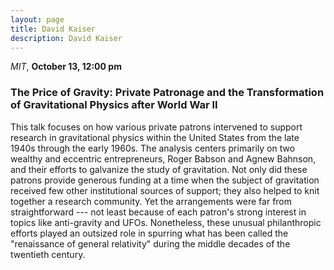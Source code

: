 ```yaml
---
layout: page
title: David Kaiser
description: David Kaiser
---
```


*MIT*, **October 13, 12:00 pm**

### The Price of Gravity: Private Patronage and the Transformation of Gravitational Physics after World War II

This talk focuses on how various private patrons intervened to support research in gravitational physics within the United States from the late 1940s through the early 1960s. The analysis centers primarily on two wealthy and eccentric entrepreneurs, Roger Babson and Agnew Bahnson, and their efforts to galvanize the study of gravitation. Not only did these patrons provide generous funding at a time when the subject of gravitation received few other institutional sources of support; they also helped to knit together a research community. Yet the arrangements were far from straightforward --- not least because of each patron's strong interest in topics like anti-gravity and UFOs. Nonetheless, these unusual philanthropic efforts played an outsized role in spurring what has been called the "renaissance of general relativity" during the middle decades of the twentieth century.
